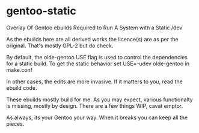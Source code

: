 # gentoo-static
Overlay Of Gentoo ebuilds Required to Run A System with a Static /dev

As the ebuilds here are all derived works the licence(s) are as per
the original. That's mostly GPL-2 but do check. 

By default, the olde-gentoo USE flag is used to control the 
dependencies for a static build. To get the static behavior
set USE=-udev olde-gentoo in make.conf

In other cases, the edits are more invasive. If it matters to you,
read the ebuild code.

These ebuilds mostly build for me. As you may expect, various
functionalty is missing, mostly by design.
There are a few things WIP, cavat emptor.

As always, its your Gentoo your way. When it breaks you can
keep all the pieces.
 
